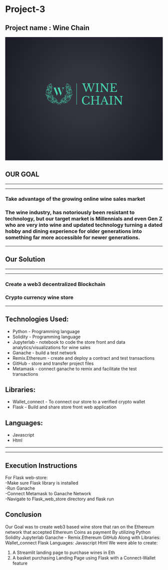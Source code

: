 # Project-3
## Project name : Wine Chain
![winechain](WINECHAIN.png)
## OUR GOAL
----
----
 ###  Take advantage of the growing online wine sales market
### The wine industry,  has notoriously been resistant to technology, but our target market is Millennials and even Gen Z who are very into wine and updated technology turning a dated hobby and dining experience for older generations into something far more accessible for newer generations.
---

## Our Solution
---
---
### Create a web3 decentralized Blockchain
### Crypto currency wine store
---

## Technologies Used:
* Python - Programming language
* Solidity - Programming language 
* Jupyterlab - notebook to code the store front and data analytics/visualizations for wine sales
* Ganache - build a test network
* Remix.Ethereum - create and deploy a contract and test transactions 
* GitHub - store and transfer project files
* Metamask - connect ganache to remix and facilitate the test transactions
## Libraries: 
* Wallet_connect - To connect our store to a verified crypto wallet 
* Flask - Build and share store front web application
## Languages: 
* Javascript
* Html
---
---
## Execution Instructions
For Flask web-store:<br>
-Make sure Flask library is installed<br>
-Run Ganache<br>
-Connect Metamask to Ganache Network<br>
-Navigate to Flask_web_store directory and flask run<br>


## Conclusion
Our Goal was to create web3 based wine store that ran on the Ethereum network that accepted Ethereum Coins as payment
By utilizing
Python 
Solidity
Jupyterlab 
Ganache -
Remix.Ethereum 
GitHub 
Along with
Libraries: 
Wallet_connect 
Flask 
Languages: 
       Javascript
        Html
We were able to create:
1)  A Streamlit landing page to purchase wines in Eth
2) A basket purchasing Landing Page using Flask with a Connect-Wallet feature
 

